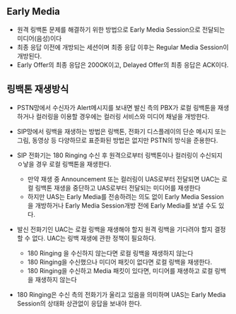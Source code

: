 ## Early Media

- 원격 링백톤 문제를 해결하기 위한 방법으로 Early Media Session으로 전달되는 미디어(음성)이다
- 최종 응답 이전에 개방되는 세션이며 최종 응답 이후는 Regular Media Session이 개방된다.
- Early Offer의 최종 응답은 200OK이고, Delayed Offer의 최종 응답은 ACK이다.

## 링백톤 재생방식

- PSTN망에서 수신자가 Alert메시지를 보내면 발신 측의 PBX가 로컬 링백톤을 재생하거나 컬러링을 이용할 경우에는 컬러링 서비스와 미디어 채널을 개방한다.

- SIP망에서 링백을 재생하는 방법은 링백톤, 전화기 디스플레이의 단순 메시지 또는 그림, 동영상 등 다양하므로 표준화된 방법은 없지만 PSTN의 방식을 준용한다.
- SIP 전화기는 180 Ringing 수신 후 원격으로부터 링백톤이나 컬러링이 수신되지 ㅇ낳을 경우 로컬 링백톤을 재생한다.
  - 만약 재생 중 Announcement 또는 컬러링이 UAS로부터 전달되면 UAC는 로컬 링백톤 재생을 중단하고 UAS로부터 전달되는 미디어를 재생한다
  - 하지만 UAS는 Early Media를 전송하려는 의도 없이 Early Media Session을 개방하거나 Early Media Session개방 전에 Early Media를 보낼 수도 있다.
- 발신 전화기인 UAC는 로컬 링백을 재생해야 할지 원격 링백을 기다려야 할지 결정할 수 없다. UAC는 링백 재생에 관한 정책이 필요하다.
  - 180 Ringing 을 수신하지 않는다면 로컬 링백을 재생하지 않는다
  - 180 Ringing을 수신했으나 미디어 패킷이 없다면 로컬 링백을 재생한다.
  - 180 Ringing을 수신하고 Media 패킷이 있다면, 미디어를 재생하고 로컬 링백을 재생하지 않는다
- 180 Ringing은 수신 측의 전화기가 울리고 있음을 의미하며 UAS는 Early Media Session의 상태화 상관없이 응답을 보내야 한다.

## 